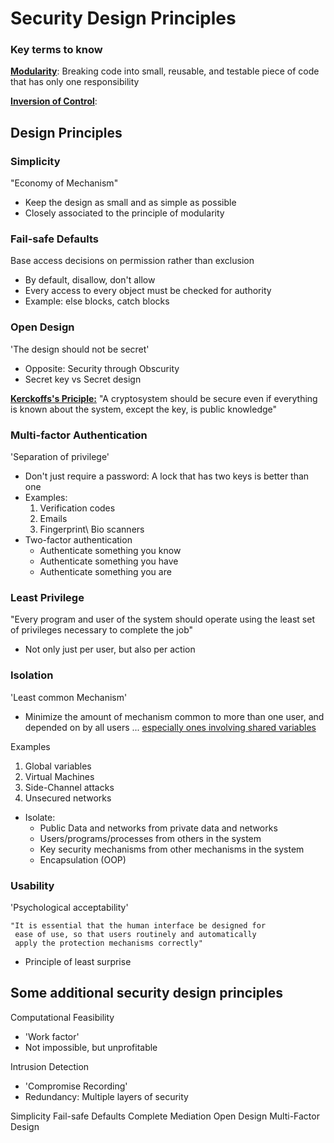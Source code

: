 Security Design Principles
==============================

### Key terms to know
<b><u>Modularity</u></b>: Breaking code into small, reusable, and testable piece of code that has only one responsibility

<b><u>Inversion of Control</u></b>:

## Design Principles
### Simplicity
"Economy of Mechanism"
* Keep the design as small and as simple as possible
* Closely associated to the principle of modularity

### Fail-safe Defaults
Base access decisions on permission rather than exclusion
* By default, disallow, don't allow
* Every access to every object must be checked for authority
* Example: else blocks, catch blocks

### Open Design
'The design should not be secret'
* Opposite: Security through Obscurity
* Secret key vs Secret design

<b><u>Kerckoffs's Priciple:</u></b> "A cryptosystem should be secure even if everything is known about the system, except the key, is public knowledge"

### Multi-factor Authentication
'Separation of privilege'
* Don't just require a password: A lock that has two keys is better than one
* Examples:
  1. Verification codes
  1. Emails
  1. Fingerprint\\ Bio scanners
* Two-factor authentication
  * Authenticate something you know
  * Authenticate something you have
  * Authenticate something you are

### Least Privilege
"Every program and user of the system should operate using the least set of privileges necessary to complete the job"
* Not only just per user, but also per action

### Isolation
'Least common Mechanism'
* Minimize the amount of mechanism common to more than one user, and depended on by all users ... <u>especially ones involving shared variables</u>

Examples
  1. Global variables
  1. Virtual Machines
  1. Side-Channel attacks
  1. Unsecured networks

* Isolate:
  * Public Data and networks from private data and networks
  * Users/programs/processes from others in the system
  * Key security mechanisms from other mechanisms in the system
  * Encapsulation (OOP)

### Usability
'Psychological acceptability'
```
"It is essential that the human interface be designed for
 ease of use, so that users routinely and automatically
 apply the protection mechanisms correctly"
```
* Principle of least surprise

## Some additional security design principles
Computational Feasibility
* 'Work factor'
* Not impossible, but unprofitable

Intrusion Detection
* 'Compromise Recording'
* Redundancy: Multiple layers of security

Simplicity
Fail-safe Defaults
Complete Mediation
Open Design
Multi-Factor Design
